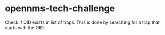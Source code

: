 # opennms-tech-challenge

Check if OID exists in list of traps.
This is done by searching for a trap that starts with the OID.

